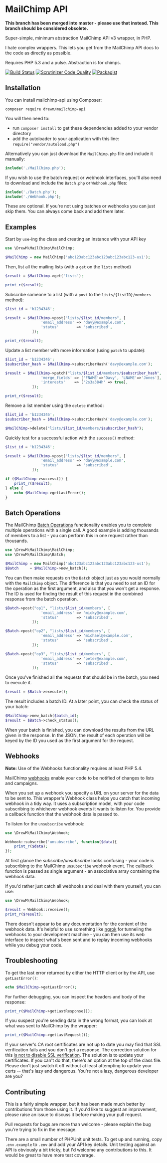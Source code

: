 MailChimp API
=============

**This branch has been merged into master - please use that instead. This branch should be considered obsolete.**

Super-simple, minimum abstraction MailChimp API v3 wrapper, in PHP.

I hate complex wrappers. This lets you get from the MailChimp API docs to the code as directly as possible.

Requires PHP 5.3 and a pulse. Abstraction is for chimps.

[![Build Status](https://travis-ci.org/drewm/mailchimp-api.svg?branch=master)](https://travis-ci.org/drewm/mailchimp-api)
[![Scrutinizer Code Quality](https://scrutinizer-ci.com/g/drewm/mailchimp-api/badges/quality-score.png?b=master)](https://scrutinizer-ci.com/g/drewm/mailchimp-api/?branch=master)
[![Packagist](https://img.shields.io/packagist/dt/drewm/mailchimp-api.svg?maxAge=2592000)](https://packagist.org/packages/drewm/mailchimp-api)

Installation
------------

You can install mailchimp-api using Composer:

```
composer require drewm/mailchimp-api
```

You will then need to:
* run ``composer install`` to get these dependencies added to your vendor directory
* add the autoloader to your application with this line: ``require("vendor/autoload.php")``

Alternatively you can just download the `MailChimp.php` file and include it manually:

```php
include('./MailChimp.php'); 
```

If you wish to use the batch request or webhook interfaces, you'll also need to download and include the `Batch.php` or `Webhook.php` files:

```php
include('./Batch.php'); 
include('./Webhook.php'); 
```

These are optional. If you're not using batches or webhooks you can just skip them. You can always come back and add them later.

Examples
--------

Start by `use`-ing the class and creating an instance with your API key

```php
use \DrewM\MailChimp\MailChimp;

$MailChimp = new MailChimp('abc123abc123abc123abc123abc123-us1');
```

Then, list all the mailing lists (with a `get` on the `lists` method)

```php
$result = $MailChimp->get('lists');

print_r($result);
```

Subscribe someone to a list (with a `post` to the `lists/{listID}/members` method):

```php
$list_id = 'b1234346';

$result = $MailChimp->post("lists/$list_id/members", [
				'email_address' => 'davy@example.com',
				'status'        => 'subscribed',
			]);

print_r($result);
```

Update a list member with more information (using `patch` to update):

```php
$list_id = 'b1234346';
$subscriber_hash = $MailChimp->subscriberHash('davy@example.com');

$result = $MailChimp->patch("lists/$list_id/members/$subscriber_hash", [
				'merge_fields' => ['FNAME'=>'Davy', 'LNAME'=>'Jones'],
				'interests'    => ['2s3a384h' => true],
			]);

print_r($result);
```

Remove a list member using the `delete` method:

```php
$list_id = 'b1234346';
$subscriber_hash = $MailChimp->subscriberHash('davy@example.com');

$MailChimp->delete("lists/$list_id/members/$subscriber_hash");
```

Quickly test for a successful action with the `success()` method:

```php
$list_id = 'b1234346';

$result = $MailChimp->post("lists/$list_id/members", [
				'email_address' => 'davy@example.com',
				'status'        => 'subscribed',
			]);

if ($MailChimp->success()) {
	print_r($result);	
} else {
	echo $MailChimp->getLastError();
}
```

Batch Operations
----------------

The MailChimp [Batch Operations](http://developer.mailchimp.com/documentation/mailchimp/guides/how-to-use-batch-operations/) functionality enables you to complete multiple operations with a single call. A good example is adding thousands of members to a list - you can perform this in one request rather than thousands.

```php
use \DrewM\MailChimp\MailChimp;
use \DrewM\MailChimp\Batch;

$MailChimp = new MailChimp('abc123abc123abc123abc123abc123-us1');
$Batch 	   = $MailChimp->new_batch();
```

You can then make requests on the `Batch` object just as you would normally with the `MailChimp` object. The difference is that you need to set an ID for the operation as the first argument, and also that you won't get a response. The ID is used for finding the result of this request in the combined response from the batch operation.

```php
$Batch->post("op1", "lists/$list_id/members", [
				'email_address' => 'micky@example.com',
				'status'        => 'subscribed',
			]);

$Batch->post("op2", "lists/$list_id/members", [
				'email_address' => 'michael@example.com',
				'status'        => 'subscribed',
			]);

$Batch->post("op3", "lists/$list_id/members", [
				'email_address' => 'peter@example.com',
				'status'        => 'subscribed',
			]);
```

Once you've finished all the requests that should be in the batch, you need to execute it.

```php
$result = $Batch->execute();
```

The result includes a batch ID. At a later point, you can check the status of your batch:

```php
$MailChimp->new_batch($batch_id);
$result = $Batch->check_status();
```

When your batch is finished, you can download the results from the URL given in the response. In the JSON, the result of each operation will be keyed by the ID you used as the first argument for the request.

Webhooks
--------

**Note:** Use of the Webhooks functionality requires at least PHP 5.4.

MailChimp [webhooks](http://kb.mailchimp.com/integrations/other-integrations/how-to-set-up-webhooks) enable your code to be notified of changes to lists and campaigns.

When you set up a webhook you specify a URL on your server for the data to be sent to. This wrapper's Webhook class helps you catch that incoming webhook in a tidy way. It uses a subscription model, with your code subscribing to whichever webhook events it wants to listen for. You provide a callback function that the webhook data is passed to.

To listen for the `unsubscribe` webhook:

```php
use \DrewM\MailChimp\Webhook;

Webhook::subscribe('unsubscribe', function($data){
	print_r($data);
});
```

At first glance the _subscribe/unsubscribe_ looks confusing - your code is subscribing to the MailChimp `unsubscribe` webhook event. The callback function is passed as single argument - an associative array containing the webhook data.

If you'd rather just catch all webhooks and deal with them yourself, you can use:

```php
use \DrewM\MailChimp\Webhook;

$result = Webhook::receive();
print_r($result);
```

There doesn't appear to be any documentation for the content of the webhook data. It's helpful to use something like [ngrok](https://ngrok.com) for tunneling the webhooks to your development machine - you can then use its web interface to inspect what's been sent and to replay incoming webhooks while you debug your code.

Troubleshooting
---------------

To get the last error returned by either the HTTP client or by the API, use `getLastError()`:

```php
echo $MailChimp->getLastError();
```

For further debugging, you can inspect the headers and body of the response:

```php
print_r($MailChimp->getLastResponse());
```

If you suspect you're sending data in the wrong format, you can look at what was sent to MailChimp by the wrapper:

```php
print_r($MailChimp->getLastRequest());
```

If your server's CA root certificates are not up to date you may find that SSL verification fails and you don't get a response. The correction solution for this [is not to disable SSL verification](http://snippets.webaware.com.au/howto/stop-turning-off-curlopt_ssl_verifypeer-and-fix-your-php-config/). The solution is to update your certificates. If you can't do that, there's an option at the top of the class file. Please don't just switch it off without at least attempting to update your certs -- that's lazy and dangerous. You're not a lazy, dangerous developer are you?

Contributing
------------

This is a fairly simple wrapper, but it has been made much better by contributions from those using it. If you'd like to suggest an improvement, please raise an issue to discuss it before making your pull request.

Pull requests for bugs are more than welcome - please explain the bug you're trying to fix in the message.

There are a small number of PHPUnit unit tests. To get up and running, copy `.env.example` to `.env` and add your API key details. Unit testing against an API is obviously a bit tricky, but I'd welcome any contributions to this. It would be great to have more test coverage.
